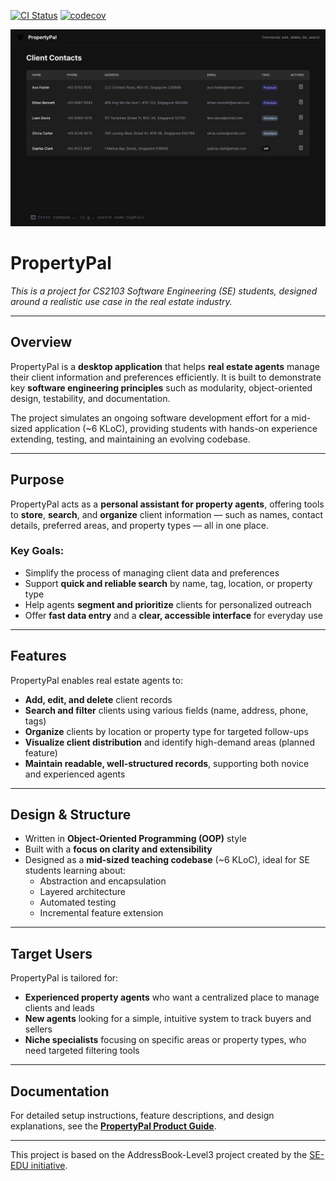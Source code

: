 [![CI Status](https://github.com/se-edu/addressbook-level3/workflows/Java%20CI/badge.svg)](https://github.com/se-edu/addressbook-level3/actions)
[![codecov](https://codecov.io/gh/AY2526S1-CS2103-F10-2/tp/graph/badge.svg?token=8N71HE854J)](https://codecov.io/gh/AY2526S1-CS2103-F10-2/tp)

![Ui](docs/images/Ui.png)

# PropertyPal

*This is a project for CS2103 Software Engineering (SE) students, designed around a realistic use case in the real estate industry.*

---

## Overview

PropertyPal is a **desktop application** that helps **real estate agents** manage their client information and preferences efficiently. It is built to demonstrate key **software engineering principles** such as modularity, object-oriented design, testability, and documentation.

The project simulates an ongoing software development effort for a mid-sized application (~6 KLoC), providing students with hands-on experience extending, testing, and maintaining an evolving codebase.

---

## Purpose

PropertyPal acts as a **personal assistant for property agents**, offering tools to **store**, **search**, and **organize** client information — such as names, contact details, preferred areas, and property types — all in one place.

### Key Goals:
- Simplify the process of managing client data and preferences
- Support **quick and reliable search** by name, tag, location, or property type
- Help agents **segment and prioritize** clients for personalized outreach
- Offer **fast data entry** and a **clear, accessible interface** for everyday use

---

## Features

PropertyPal enables real estate agents to:
- **Add, edit, and delete** client records
- **Search and filter** clients using various fields (name, address, phone, tags)
- **Organize** clients by location or property type for targeted follow-ups
- **Visualize client distribution** and identify high-demand areas (planned feature)
- **Maintain readable, well-structured records**, supporting both novice and experienced agents

---

## Design & Structure

- Written in **Object-Oriented Programming (OOP)** style
- Built with a **focus on clarity and extensibility**
- Designed as a **mid-sized teaching codebase** (~6 KLoC), ideal for SE students learning about:
    - Abstraction and encapsulation
    - Layered architecture
    - Automated testing
    - Incremental feature extension

---

## Target Users

PropertyPal is tailored for:
- **Experienced property agents** who want a centralized place to manage clients and leads
- **New agents** looking for a simple, intuitive system to track buyers and sellers
- **Niche specialists** focusing on specific areas or property types, who need targeted filtering tools

---

<!--
## Learning Focus

For SE students, PropertyPal serves as a **practical learning resource** that:
- Demonstrates **domain-driven feature design**
- Encourages **clean coding and refactoring practices**
- Provides **testable modules** for integration and unit testing
- Allows experimentation with **new features** (e.g., maps, analytics, tag management)

---
-->

## Documentation

For detailed setup instructions, feature descriptions, and design explanations, see the [**PropertyPal Product Guide**](https://ay2526s1-cs2103-f10-2.github.io/tp/index.html).

---

<!--
## Contributing

Students and developers are welcome to **extend PropertyPal** with new capabilities, such as:
- Enhanced **filtering or search logic**
- **Interactive map views**
- **Data analytics** for client insights
- **Improved tag management**

Each contribution should follow **good SE practices**, including code quality, testing, and clear documentation.

---
-->

This project is based on the AddressBook-Level3 project created by the [SE-EDU initiative](https://se-education.org).
